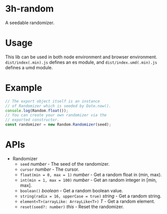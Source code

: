 # 3h-random

A seedable randomizer.

# Usage

This lib can be used in both node environment and browser environment. `dist/index(.min).js` defines an es module, and `dist/index.umd(.min).js` defines a umd module.

# Example

```javascript
// The export object itself is an instance
// of Randomizer which is seeded by Date.now().
console.log(Random.float());
// You can create your own randomizer via the
// exported constructor.
const randomizer = new Random.Randomizer(seed);
```

# APIs

- Randomizer
    - `seed` *number* - The seed of the randomizer.
    - `cursor` *number* - The cursor.
    - `float(min = 0, max = 1)` *number* - Get a random float in (min, max).
    - `int(min = 1, max = 100)` *number* - Get an random integer in [min, max].
    - `boolean()` *boolean* - Get a random boolean value.
    - `string(radix = 16, upperCase = true)` *string* - Get a random string.
    - `element<T>(arrayLike: ArrayLike<T>)` *T* - Get a random element.
    - `reset(seed?: number)` *this* - Reset the randomizer.

